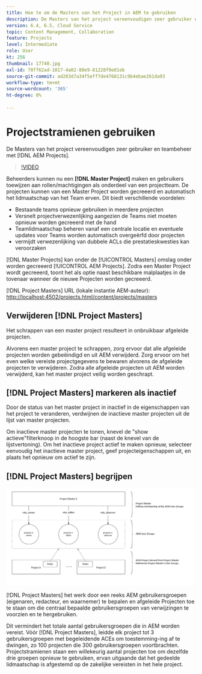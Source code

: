 ```yaml
---
title: Hoe te om de Masters van het Project in AEM te gebruiken
description: De Masters van het project vereenvoudigen zeer gebruiker en teambeheer met AEM Projecten.
version: 6.4, 6.5, Cloud Service
topic: Content Management, Collaboration
feature: Projects
level: Intermediate
role: User
kt: 256
thumbnail: 17740.jpg
exl-id: 78ff62ad-1017-4a02-80e9-81228f9e01eb
source-git-commit: ad203d7a34f5eff7de4768131c9b4ebae261da93
workflow-type: tm+mt
source-wordcount: '365'
ht-degree: 0%

---
```


# Projectstramienen gebruiken

De Masters van het project vereenvoudigen zeer gebruiker en teambeheer met [!DNL AEM Projects].

>[!VIDEO](https://video.tv.adobe.com/v/17740/?quality=12&learn=on)

Beheerders kunnen nu een **[!DNL Master Project]** maken en gebruikers toewijzen aan rollen/machtigingen als onderdeel van een projectteam. De projecten kunnen van een Master Project worden gecreeerd en automatisch het lidmaatschap van het Team erven. Dit biedt verschillende voordelen:

* Bestaande teams opnieuw gebruiken in meerdere projecten
* Versnelt projectverwezenlijking aangezien de Teams niet moeten opnieuw worden gecreeerd met de hand
* Teamlidmaatschap beheren vanaf een centrale locatie en eventuele updates voor Teams worden automatisch overgeërfd door projecten
* vermijdt verwezenlijking van dubbele ACLs die prestatieskwesties kan veroorzaken

[!DNL Master Projects] kan onder de  [!UICONTROL Masters] omslag onder worden gecreeerd  [!UICONTROL AEM Projects]. Zodra een Master Project wordt gecreeerd, toont het als optie naast beschikbare malplaatjes in de tovenaar wanneer de nieuwe Projecten worden gecreeerd.

[!DNL Project Masters] URL (lokale instantie AEM-auteur):  [http://localhost:4502/projects.html/content/projects/masters](http://localhost:4502/projects.html/content/projects/masters)

## Verwijderen [!DNL Project Masters]

Het schrappen van een master project resulteert in onbruikbaar afgeleide projecten.

Alvorens een master project te schrappen, zorg ervoor dat alle afgeleide projecten worden gebeëindigd en uit AEM verwijderd. Zorg ervoor om het even welke vereiste projectgegevens te bewaren alvorens de afgeleide projecten te verwijderen. Zodra alle afgeleide projecten uit AEM worden verwijderd, kan het master project veilig worden geschrapt.

## [!DNL Project Masters] markeren als inactief

Door de status van het master project in inactief in de eigenschappen van het project te veranderen, verdwijnen de inactieve master projecten uit de lijst van master projecten.

Om inactieve master projecten te tonen, knevel de &quot;show actieve&quot;filterknoop in de hoogste bar (naast de knevel van de lijstvertoning). Om het inactieve project actief te maken opnieuw, selecteer eenvoudig het inactieve master project, geef projecteigenschappen uit, en plaats het opnieuw om actief te zijn.

## [!DNL Project Masters] begrijpen

![Technische weergave van projectmeesters](assets/use-project-masters/project-masters-architecture.png)

[!DNL Project Masters] het werk door een reeks AEM gebruikersgroepen (eigenaren, redacteur, en waarnemer) te bepalen en afgeleide Projecten toe te staan om die centraal bepaalde gebruikersgroepen van verwijzingen te voorzien en te hergebruiken.

Dit vermindert het totale aantal gebruikersgroepen die in AEM worden vereist. Vóór [!DNL Project Masters], leidde elk project tot 3 gebruikersgroepen met begeleidende ACEs om toestemming-ing af te dwingen, zo 100 projecten die 300 gebruikersgroepen voortbrachten. Projectstramienen staan een willekeurig aantal projecten toe om dezelfde drie groepen opnieuw te gebruiken, ervan uitgaande dat het gedeelde lidmaatschap is afgestemd op de zakelijke vereisten in het hele project.
